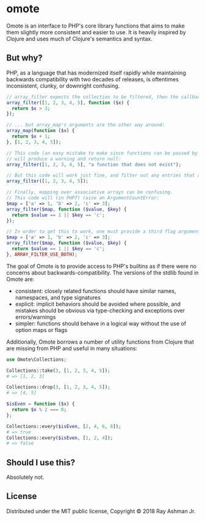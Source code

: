omote
=====
Omote is an interface to PHP's core library functions that aims to make them slightly more consistent and easier to use.  It is heavily inspired by Clojure and uses much of Clojure's semantics and syntax.

But why?
--------
PHP, as a language that has modernized itself rapidly while maintaining backwards compatibility with two decades of releases, is oftentimes inconsistent, clunky, or downright confusing.

```php
// array_filter expects the collection to be filtered, then the callback...
array_filter([1, 2, 3, 4, 5], function ($x) {
  return $x > 3;
});

// ... but array_map's arguments are the other way around:
array_map(function ($x) {
  return $x + 1;
}, [1, 2, 3, 4, 5]);

// This code (an easy mistake to make since functions can be passed by name)
// will produce a warning and return null:
array_filter([1, 2, 3, 4, 5], "a function that does not exist");

// But this code will work just fine, and filter out any entries that are loosely-equal to FALSE:
array_filter([1, 2, 3, 4, 5]);

// Finally, mapping over associative arrays can be confusing.
// This code will (in PHP7) raise an ArgumentCountError:
$map = ['a' => 1, 'b' => 2, 'c' => 3];
array_filter($map, function ($value, $key) {
  return $value == 1 || $key == 'c';
});

// In order to get this to work, one must provide a third flag argument.
$map = ['a' => 1, 'b' => 2, 'c' => 3];
array_filter($map, function ($value, $key) {
  return $value == 1 || $key == 'c';
}, ARRAY_FILTER_USE_BOTH);
```

The goal of Omote is to provide access to PHP's builtins as if there were no concerns about backwards-compatibility.  The versions of the stdlib found in Omote are:
- consistent: closely related functions should have similar names, namespaces, and type signatures
- explicit: implicit behaviors should be avoided where possible, and mistakes should be obvious via type-checking and exceptions over errors/warnings
- simpler: functions should behave in a logical way without the use of option maps or flags

Additionally, Omote borrows a number of utility functions from Clojure that are missing from PHP and useful in many situations:

```php
use Omote\Collections;

Collections::take(3, [1, 2, 3, 4, 5]);
# => [1, 2, 3]

Collections::drop(3, [1, 2, 3, 4, 5]);
# => [4, 5]

$isEven = function ($x) {
  return $x % 2 === 0;
};

Collections::every($isEven, [2, 4, 6, 8]);
# => true
Collections::every($isEven, [1, 2, 4]);
# => false
```

Should I use this?
------------------
Absolutely not.

License
-------
Distributed under the MIT public license, Copyright © 2018 Ray Ashman Jr.
